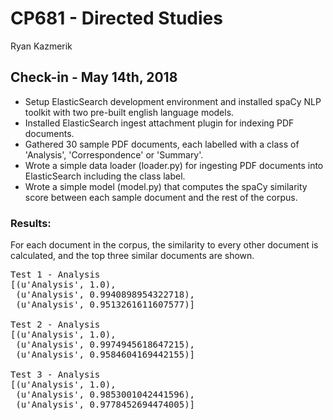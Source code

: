 # CP681 - Directed Studies
Ryan Kazmerik

## Check-in - May 14th, 2018
* Setup ElasticSearch development environment and installed spaCy NLP toolkit with two pre-built english language models.
* Installed ElasticSearch ingest attachment plugin for indexing PDF documents.
* Gathered 30 sample PDF documents, each labelled with a class of 'Analysis', 'Correspondence' or 'Summary'.
* Wrote a simple data loader (loader.py) for ingesting PDF documents into ElasticSearch including the class label.
* Wrote a simple model (model.py) that computes the spaCy similarity score between each sample document and the rest of the corpus.

### Results:
For each document in the corpus, the similarity to every other document is calculated, and the top three similar documents are shown.

<pre>
Test 1 - Analysis
[(u'Analysis', 1.0),
 (u'Analysis', 0.9940898954322718),
 (u'Analysis', 0.9513261611607577)]

Test 2 - Analysis
[(u'Analysis', 1.0),
 (u'Analysis', 0.9974945618647215),
 (u'Analysis', 0.9584604169442155)]

Test 3 - Analysis
[(u'Analysis', 1.0),
 (u'Analysis', 0.9853001042441596),
 (u'Analysis', 0.9778452694474005)]
</pre>
